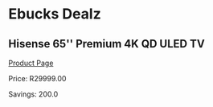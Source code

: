 
# Ebucks Dealz
## Hisense 65'' Premium 4K QD ULED TV
[Product Page](https://www.ebucks.com/web/shop/productSelected.do?prodId=1045541936&catId=363628262)

Price: R29999.00

Savings: 200.0


	